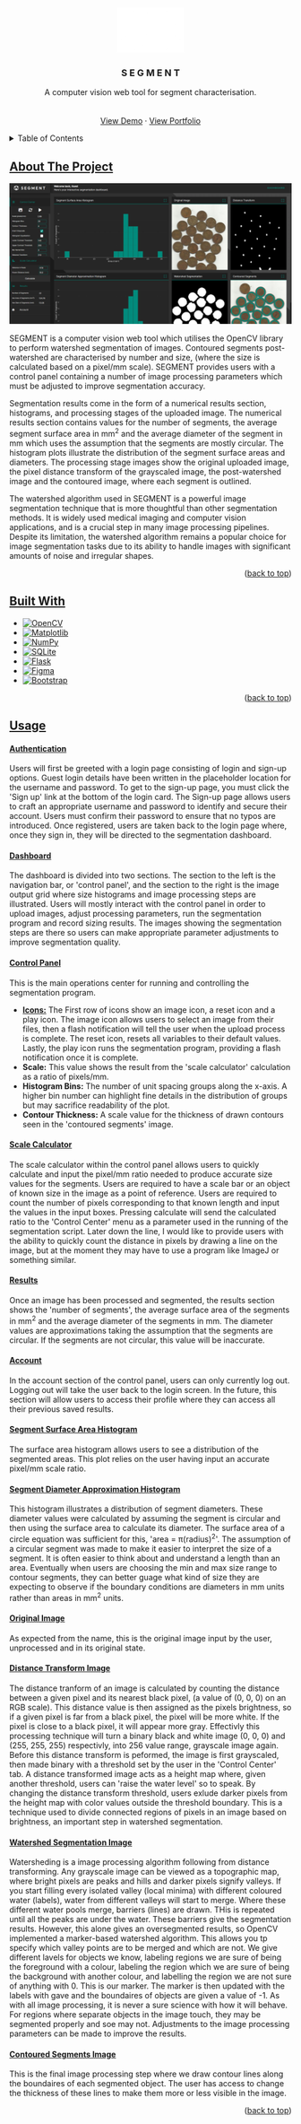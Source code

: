 <a name="readme-top"></a>

<!-- PROJECT LOGO -->
<br />
<div align="center">
  <a href="https://github.com/othneildrew/Best-README-Template">
    <img src="static/brand-white.png" alt="Logo" width="120" height="80">
  </a>

  <h3 align="center">S E G M E N T</h3>

  <p align="center">
    A computer vision web tool for segment characterisation.
    <br />
    <br />
    <br />
    <a href="https://segmentcv-deploy-e9a646f7dbd1.herokuapp.com/dashboard">View Demo</a>
    ·
    <a href="https://joshnovski.github.io/personal-website/">View Portfolio</a>
  </p>
</div>



<!-- TABLE OF CONTENTS -->
<details>
  <summary>Table of Contents</summary>
  <ol>
    <li><a href="#about-the-project">About The Project</a></li>
    <li><a href="#built-with">Built With</a></li>
    <li>
      <a href="#usage">Usage</a>
      <ul>
        <li><a href="#authentication">Authentication</a></li>
        <li><a href="#dashboard">Dashboard</a></li>
        <li><a href="#control-panel">Control Panel</a></li>
        <li><a href="#scale-calculator">Scale Calculator</a></li>
        <li><a href="#results">Results</a></li>
        <li><a href="#account">Account</a></li>
        <li><a href="#surface-area-hist">Segment Surface Area Histogram</a></li>
        <li><a href="#diameter-approx-hist">Segment Diameter Approximation Histogram</a></li>
        <li><a href="#original-image">Original Image</a></li>
        <li><a href="#distance-transform">Distance Transform Image</a></li>
        <li><a href="#watershed">Watershed Segmentation Image</a></li>
        <li><a href="#contoured">Contoured Segments Image</a></li>
      </ul>
    </li>
  </ol>
</details>



<!-- ABOUT THE PROJECT -->
## [About The Project]()

[![Dashboard][product-screenshot]]()

SEGMENT is a computer vision web tool which utilises the OpenCV library to perform watershed segmentation of images. Contoured segments post-watershed are characterised by number and size, (where the size is calculated based on a pixel/mm scale). SEGMENT provides users with a control panel containing a number of image processing parameters which must be adjusted to improve segmentation accuracy. 

Segmentation results come in the form of a numerical results section, histograms, and processing stages of the uploaded image. The numerical results section contains values for the number of segments, the average segment surface area in mm<sup>2</sup> and the average diameter of the segment in mm which uses the assumption that the segments are mostly circular. The histogram plots illustrate the distribution of the segment surface areas and diameters. The processing stage images show the original uploaded image, the pixel distance transform of the grayscaled image, the post-watershed image and the contoured image, where each segment is outlined.

The watershed algorithm used in SEGMENT is a powerful image segmentation technique that is more thoughtful than other segmentation methods. It is widely used medical imaging and computer vision applications, and is a crucial step in many image processing pipelines. Despite its limitation, the watershed algorithm remains a popular choice for image segmentation tasks due to its ability to handle images with significant amounts of noise and irregular shapes.


<p align="right">(<a href="#readme-top">back to top</a>)</p>



## [Built With]()

* [![OpenCV][OpenCV.org]][OpenCV-url]
* [![Matplotlib][Matplotlib.org]][Matplotlib-url]
* [![NumPy][NumPy.org]][NumPy-url]
* [![SQLite][SQLite.org]][SQLite-url]
* [![Flask][Flask.py]][Flask-url]
* [![Figma][Figma.com]][Figma-url]
* [![Bootstrap][Bootstrap.com]][Bootstrap-url]

<p align="right">(<a href="#readme-top">back to top</a>)</p>

<!-- USAGE EXAMPLES -->
## [Usage]()

#### [Authentication]()

Users will first be greeted with a login page consisting of login and sign-up options. Guest login details have been written in the placeholder location for the username and password. To get to the sign-up page, you must click the 'Sign up' link at the bottom of the login card. The Sign-up page allows users to craft an appropriate username and password to identify and secure their account. Users must confirm their password to ensure that no typos are introduced. Once registered, users are taken back to the login page where, once they sign in, they will be directed to the segmentation dashboard.

#### [Dashboard]()

The dashboard is divided into two sections. The section to the left is the navigation bar, or 'control panel', and the section to the right is the image output grid where size histograms and image processing steps are illustrated. Users will mostly interact with the control panel in order to upload images, adjust processing parameters, run the segmentation program and record sizing results. The images showing the segmentation steps are there so users can make appropriate parameter adjustments to improve segmentation quality.

#### [Control Panel]()

This is the main operations center for running and controlling the segmentation program. 

* [**Icons:**]() The First row of icons show an image icon, a reset icon and a play icon. The image icon allows users to select an image from their files, then a flash notification will tell the user when the upload process is complete. The reset icon, resets all variables to their default values. Lastly, the play icon runs the segmentation program, providing a flash notification once it is complete.
* **Scale:** This value shows the result from the 'scale calculator' calculation as a ratio of pixels/mm.
* **Histogram Bins:** The number of unit spacing groups along the x-axis. A higher bin number can highlight fine details in the distribution of groups but may sacrifice readability of the plot.
* **Contour Thickness:** A scale value for the thickness of drawn contours seen in the 'contoured segments' image.

#### [Scale Calculator]()

The scale calculator within the control panel allows users to quickly calculate and input the pixel/mm ratio needed to produce accurate size values for the segments. Users are required to have a scale bar or an object of known size in the image as a point of reference. Users are required to count the number of pixels corresponding to that known length and input the values in the input boxes. Pressing calculate will send the calculated ratio to the 'Control Center' menu as a parameter used in the running of the segmentation script. Later down the line, I would like to provide users with the ability to quickly count the distance in pixels by drawing a line on the image, but at the moment they may have to use a program like ImageJ or something similar.

#### [Results]()

Once an image has been processed and segmented, the results section shows the 'number of segments', the average surface area of the segments in mm<sup>2</sup> and the average diameter of the segments in mm. The diameter values are approximations taking the assumption that the segments are circular. If the segments are not circular, this value will be inaccurate.

#### [Account]()

In the account section of the control panel, users can only currently log out. Logging out will take the user back to the login screen. In the future, this section will allow users to access their profile where they can access all their previous saved results.

#### [Segment Surface Area Histogram]()

The surface area histogram allows users to see a distribution of the segmented areas. This plot relies on the user having input an accurate pixel/mm scale ratio.

#### [Segment Diameter Approximation Histogram]()

This histogram illustrates a distribution of segment diameters. These diameter values were calculated by assuming the segment is circular and then using the surface area to calculate its diameter. The surface area of a circle equation was sufficient for this, 'area = π(radius)<sup>2</sup>'. The assumption of a circular segment was made to make it easier to interpret the size of a segment. It is often easier to think about and understand a length than an area. Eventually when users are choosing the min and max size range to contour segments, they can better guage what kind of size they are expecting to observe if the boundary conditions are diameters in mm units rather than areas in mm<sup>2</sup> units. 

#### [Original Image]()

As expected from the name, this is the original image input by the user, unprocessed and in its original state.

#### [Distance Transform Image]()

The distance tranform of an image is calculated by counting the distance between a given pixel and its nearest black pixel, (a value of (0, 0, 0) on an RGB scale). This distance value is then assigned as the pixels brightness, so if a given pixel is far from a black pixel, the pixel will be more white. If the pixel is close to a black pixel, it will appear more gray. Effectivly this processing technique will turn a binary black and white image (0, 0, 0) and (255, 255, 255) respectivly, into 256 value range, grayscale image again.  Before this distance transform is peformed, the image is first grayscaled, then made binary with a threshold set by the user in the 'Control Center' tab. A distance transformed image acts as a height map where, given another threshold, users can 'raise the water level' so to speak. By changing the distance transform threshold, users exlude darker pixels from the height map with color values outside the threshold boundary. This is a technique used to divide connected regions of pixels in an image based on brightness, an important step in watershed segmentation.

#### [Watershed Segmentation Image]()

Watersheding is a image processing algorithm following from distance transforming. Any grayscale image can be viewed as a topographic map, where bright pixels are peaks and hills and darker pixels signify valleys. If you start filling every isolated valley (local minima) with different coloured water (labels), water from different valleys will start to merge. Where these different water pools merge, barriers (lines) are drawn. THis is repeated until all the peaks are under the water. These barriers give the segmentation results. However, this alone gives an oversegmented results, so OpenCV implemented a marker-based watershed algorithm. This allows you tp specify which valley points are to be merged and which are not. We give different lavels for objects we know, labeling regions we are sure of being the foreground with a colour, labeling the region which we are sure of being the background with another colour, and labelling the region we are not sure of anything with 0. This is our marker. The marker is then updated with the labels with gave and the boundaires of objects are given a value of -1. As with all image processing, it is never a sure science with how it will behave. For regions where separate objects in the image touch, they may be segmented properly and soe may not. Adjustments to the image processing parameters can be made to improve the results.

#### [Contoured Segments Image]()

This is the final image processing step where we draw contour lines along the boundaires of each segmented object. The user has access to change the thickness of these lines to make them more or less visible in the image.



<p align="right">(<a href="#readme-top">back to top</a>)</p>

<!-- MARKDOWN LINKS & IMAGES -->
<!-- https://www.markdownguide.org/basic-syntax/#reference-style-links -->
[issues-shield]: https://img.shields.io/github/issues/othneildrew/Best-README-Template.svg?style=for-the-badge
[issues-url]: https://github.com/othneildrew/Best-README-Template/issues
[license-shield]: https://img.shields.io/github/license/othneildrew/Best-README-Template.svg?style=for-the-badge
[license-url]: https://github.com/othneildrew/Best-README-Template/blob/master/LICENSE.txt
[linkedin-shield]: https://img.shields.io/badge/-LinkedIn-black.svg?style=for-the-badge&logo=linkedin&colorB=555
[linkedin-url]: https://linkedin.com/in/othneildrew
[product-screenshot]: static/dashboard-pic.png
[Svelte.dev]: https://img.shields.io/badge/Svelte-4A4A55?style=for-the-badge&logo=svelte&logoColor=FF3E00
[Svelte-url]: https://svelte.dev/
[Laravel.com]: https://img.shields.io/badge/Laravel-FF2D20?style=for-the-badge&logo=laravel&logoColor=white
[Laravel-url]: https://laravel.com
[Bootstrap.com]: https://img.shields.io/badge/Bootstrap-563D7C?style=for-the-badge&logo=bootstrap&logoColor=white
[Bootstrap-url]: https://getbootstrap.com
[Figma.com]: https://img.shields.io/badge/figma-%23F24E1E.svg?style=for-the-badge&logo=figma&logoColor=white
[Figma-url]: https://www.figma.com/
[Flask.py]: https://img.shields.io/badge/flask-%23000.svg?style=for-the-badge&logo=flask&logoColor=white
[Flask-url]: https://flask.palletsprojects.com/en/3.0.x/
[JavaScript.js]: https://img.shields.io/badge/javascript-%23323330.svg?style=for-the-badge&logo=javascript&logoColor=%23F7DF1E
[JavaScript-url]: https://www.w3schools.com/Js/
[CSS3.css]: https://img.shields.io/badge/css3-%231572B6.svg?style=for-the-badge&logo=css3&logoColor=white
[CSS3-url]: https://www.w3schools.com/css/default.asp
[HTML5.html]: https://img.shields.io/badge/html5-%23E34F26.svg?style=for-the-badge&logo=html5&logoColor=white
[HTML5-url]: https://www.w3schools.com/html/default.asp
[Python.org]: https://img.shields.io/badge/python-3670A0?style=for-the-badge&logo=python&logoColor=ffdd54
[Python-url]: https://www.python.org/
[SQLite.org]: https://img.shields.io/badge/sqlite-%2307405e.svg?style=for-the-badge&logo=sqlite&logoColor=white
[SQLite-url]: https://www.sqlite.org/index.html
[OpenCV.org]: https://img.shields.io/badge/opencv-%23white.svg?style=for-the-badge&logo=opencv&logoColor=white
[OpenCV-url]: https://opencv.org/
[Matplotlib.org]: https://img.shields.io/badge/Matplotlib-%23ffffff.svg?style=for-the-badge&logo=Matplotlib&logoColor=black
[Matplotlib-url]: https://matplotlib.org/
[NumPy.org]: https://img.shields.io/badge/numpy-%23013243.svg?style=for-the-badge&logo=numpy&logoColor=white
[NumPy-url]: https://numpy.org/
